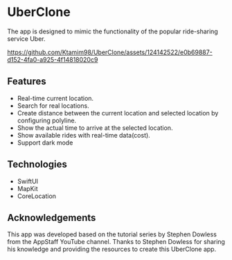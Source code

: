 # UberClone

The app is designed to mimic the functionality of the popular ride-sharing service Uber.

https://github.com/Ktamim98/UberClone/assets/124142522/e0b69887-d152-4fa0-a925-4f14818020c9

## Features
- Real-time current location.
- Search for real locations.
- Create distance between the current location and selected location by configuring polyline.
- Show the actual time to arrive at the selected location.
- Show available rides with real-time data(cost).
- Support dark mode

 ## Technologies
- SwiftUI
- MapKit
- CoreLocation


## Acknowledgements
This app was developed based on the tutorial series by Stephen Dowless from the AppStaff YouTube channel. Thanks to Stephen Dowless for sharing his knowledge and providing the resources to create this UberClone app.

